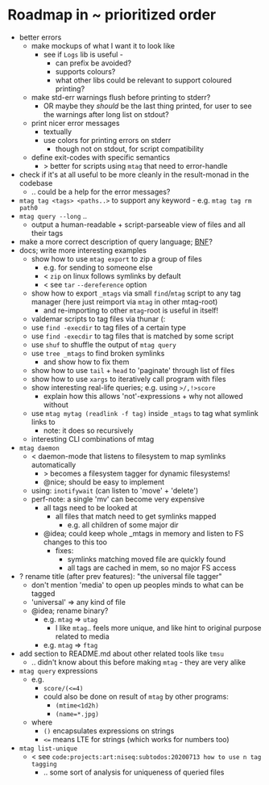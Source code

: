 # Roadmap in ~ prioritized order

* better errors 
  * make mockups of what I want it to look like 
    * see if `Logs` lib is useful - 
      * can prefix be avoided? 
      * supports colours?
      * what other libs could be relevant to support coloured printing?
  * make std-err warnings flush before printing to stderr?
    * OR maybe they _should_ be the last thing printed, for user to see the warnings 
      after long list on stdout?
  * print nicer error messages 
    * textually
    * use colors for printing errors on stderr
      * though not on stdout, for script compatibility
  * define exit-codes with specific semantics 
    * \> better for scripts using `mtag` that need to error-handle
* check if it's at all useful to be more cleanly in the result-monad in the codebase
  * .. could be a help for the error messages?
* `mtag tag <tags> <paths..>` to support any keyword - e.g. `mtag tag rm path0`
* `mtag query --long` ..
  * output a human-readable + script-parseable view of files and all their tags
* make a more correct description of query language; 
  [BNF](https://en.wikipedia.org/wiki/Backus%E2%80%93Naur_form)? 
* docs; write more interesting examples
  * show how to use `mtag export` to zip a group of files 
    * e.g. for sending to someone else
    * \< `zip` on linux follows symlinks by default
    * \< see `tar` `--dereference` option
  * show how to export `_mtags` via small `find`/`mtag` script to any tag manager 
    (here just reimport via `mtag` in other mtag-root)
    * and re-importing to other `mtag`-root is useful in itself!
  * valdemar scripts to tag files via thunar (:
  * use `find -execdir` to tag files of a certain type 
  * use `find -execdir` to tag files that is matched by some script
  * use `shuf` to shuffle the output of `mtag query`
  * use `tree _mtags` to find broken symlinks
    * and show how to fix them
  * show how to use `tail` + `head` to 'paginate' through list of files
  * show how to use `xargs` to iteratively call program with files
  * show interesting real-life queries; e.g. using `>/,!>score`
    * explain how this allows 'not'-expressions + why not allowed without
  * use `mtag mytag (readlink -f tag)` inside `_mtags` to tag what symlink links to
    * note: it does so recursively
  * interesting CLI combinations of mtag
* `mtag daemon`
  * < daemon-mode that listens to filesystem to map symlinks automatically
    * \> becomes a filesystem tagger for dynamic filesystems!
    * @nice; should be easy to implement
  * using: `inotifywait` (can listen to 'move' + 'delete')
  * perf-note: a single 'mv' can become very expensive
    * all tags need to be looked at
      * all files that match need to get symlinks mapped
        * e.g. all children of some major dir
    * @idea; could keep whole _mtags in memory and listen to FS changes to this too
      * fixes:
        * symlinks matching moved file are quickly found
        * all tags are cached in mem, so no major FS access 
* ? rename title (after prev features): "the universal file tagger"
  * don't mention 'media' to open up peoples minds to what can be tagged
  * 'universal' => any kind of file
  * @idea; rename binary?
    * e.g. `mtag` => `utag` 
      * I like `mtag`.. feels more unique, and like hint to original purpose
        related to media
    * e.g. `mtag` => `ftag` 
* add section to README.md about other related tools like `tmsu`
  * .. didn't know about this before making `mtag` - they are very alike
* `mtag query` expressions 
  * e.g. 
    * `score/(<=4)` 
    * could also be done on result of `mtag` by other programs:
      * `(mtime<1d2h)`
      * `(name=*.jpg)`
  * where
    * `()` encapsulates expressions on strings
    * `<=` means LTE for strings (which works for numbers too)
* `mtag list-unique`
  * < see `code:projects:art:niseq:subtodos:20200713 how to use n tag tagging`
    * .. some sort of analysis for uniqueness of queried files
        
